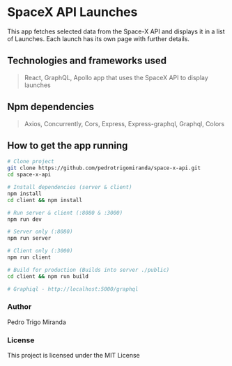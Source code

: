 # SpaceX API Launches

This app fetches selected data from the Space-X API and displays it in a list of Launches. Each launch has its own page with further details.

## Technologies and frameworks used

> React, GraphQL, Apollo app that uses the SpaceX API to display launches

## Npm dependencies

> Axios, Concurrently, Cors, Express, Express-graphql, Graphql, Colors

## How to get the app running

```bash
# Clone project
git clone https://github.com/pedrotrigomiranda/space-x-api.git
cd space-x-api

# Install dependencies (server & client)
npm install
cd client && npm install

# Run server & client (:8080 & :3000)
npm run dev

# Server only (:8080)
npm run server

# Client only (:3000)
npm run client

# Build for production (Builds into server ./public)
cd client && npm run build

# Graphiql - http://localhost:5000/graphql
```

### Author

Pedro Trigo Miranda

### License

This project is licensed under the MIT License
